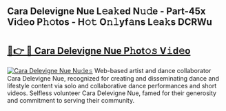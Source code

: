 ## Cara Delevigne Nue L𝚎a𝚔ed N𝚞𝚍e - Part-45x Vi𝚍𝚎o P𝚑𝚘tos - H𝚘𝚝 O𝚗𝚕yf𝚊ns L𝚎a𝚔s DCRWu

# <h2><a href="http://kfclqb.oniu.top/?m=Cara+Delevigne+Nue">🔗👉 🔴 Cara Delevigne Nue P𝚑ot𝚘𝚜 V𝚒d𝚎o</a></h2>

[![Cara Delevigne Nue Nu𝚍e𝚜](https://i.imgur.com/0qMVB7G.gif)](http://kfclqb.oniu.top/?m=Cara+Delevigne+Nue)
Web-based artist and dance collaborator Cara Delevigne Nue, recognized for creating and disseminating dance and lifestyle content via solo and collaborative dance performances and short videos. Selfless volunteer Cara Delevigne Nue, famed for their generosity and commitment to serving their community.  
